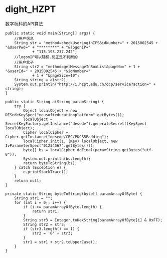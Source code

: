 # dight_HZPT
数字杭科的API算法




	public static void main(String[] args) {
		//用户信息
		String str = "method=checkUserLoginIFS&idNumber=" + 2015002545 + "&UserPwd=" + "********" + "&logonIP="
				+ "115.193.237.242";
		//logonIP可以随机.反正是不判断的
		//用户盒子
		String str2 = "method=getMessageInBoxList&pageNo=" + 1 + "&userId=" + 2015002545 + "&idNumber="
				+ 1 + "&pageSize=10";
		String string = a(str2);
		System.out.println("http://i.hzpt.edu.cn/dcp/service?action=" + string);
	}

	public static String a(String paramString) {
		try {
			Object localObject = new DESedeKeySpec("neusofteducationplatform".getBytes());
			localObject = SecretKeyFactory.getInstance("desede").generateSecret((KeySpec) localObject);
			Cipher localCipher = Cipher.getInstance("desede/CBC/PKCS5Padding");
			localCipher.init(1, (Key) localObject, new IvParameterSpec("01234567".getBytes()));
			byte[] bs = localCipher.doFinal(paramString.getBytes("utf-8"));
			System.out.println(bs.length);
			return byteToString(bs);
		} catch (Exception e) {
			e.printStackTrace();
		}
		return null;
	}

	private static String byteToString(byte[] paramArrayOfByte) {
		String str1 = "";
		for (int i = 0;; i++) {
			if (i >= paramArrayOfByte.length) {
				return str1;
			}
			String str3 = Integer.toHexString(paramArrayOfByte[i] & 0xFF);
			String str2 = str3;
			if (str3.length() == 1) {
				str2 = '0' + str3;
			}
			str1 = str1 + str2.toUpperCase();
		}
	}
